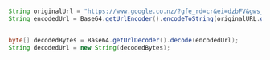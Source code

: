 <!--
 * @Description: 
 * @Author: xlm
 * @Date: 2023-02-22 13:56:34
 * @LastEditTime: 2023-02-22 13:56:59
 * @LastEditors: xlm
-->


```java

String originalUrl = "https://www.google.co.nz/?gfe_rd=cr&ei=dzbFV&gws_rd=ssl#q=java";
String encodedUrl = Base64.getUrlEncoder().encodeToString(originalURL.getBytes());


byte[] decodedBytes = Base64.getUrlDecoder().decode(encodedUrl);
String decodedUrl = new String(decodedBytes);

```